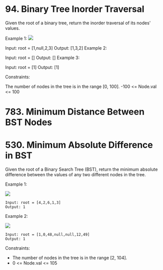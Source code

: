 # 94. Binary Tree Inorder Traversal
Given the root of a binary tree, return the inorder traversal of its nodes' values.

Example 1:
![](https://assets.leetcode.com/uploads/2020/09/15/inorder_1.jpg)

Input: root = [1,null,2,3]
Output: [1,3,2]
Example 2:

Input: root = []
Output: []
Example 3:

Input: root = [1]
Output: [1]


Constraints:

The number of nodes in the tree is in the range [0, 100].
-100 <= Node.val <= 100

# 783. Minimum Distance Between BST Nodes
# 530. Minimum Absolute Difference in BST

Given the root of a Binary Search Tree (BST), return the minimum absolute difference between the values of any two different nodes in the tree.

Example 1:

![](https://assets.leetcode.com/uploads/2021/02/05/bst1.jpg)
```
Input: root = [4,2,6,1,3]
Output: 1
```
Example 2:

![](https://assets.leetcode.com/uploads/2021/02/05/bst2.jpg)
```
Input: root = [1,0,48,null,null,12,49]
Output: 1
```

Constraints:

- The number of nodes in the tree is in the range [2, 104].
- 0 <= Node.val <= 105